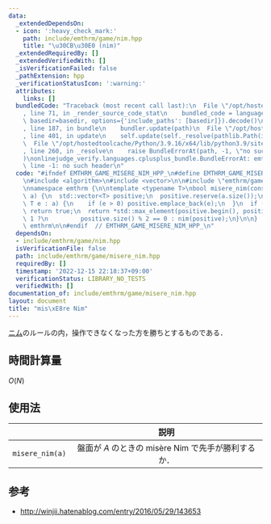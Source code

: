 ```yaml
---
data:
  _extendedDependsOn:
  - icon: ':heavy_check_mark:'
    path: include/emthrm/game/nim.hpp
    title: "\u30CB\u30E0 (nim)"
  _extendedRequiredBy: []
  _extendedVerifiedWith: []
  _isVerificationFailed: false
  _pathExtension: hpp
  _verificationStatusIcon: ':warning:'
  attributes:
    links: []
  bundledCode: "Traceback (most recent call last):\n  File \"/opt/hostedtoolcache/Python/3.9.16/x64/lib/python3.9/site-packages/onlinejudge_verify/documentation/build.py\"\
    , line 71, in _render_source_code_stat\n    bundled_code = language.bundle(stat.path,\
    \ basedir=basedir, options={'include_paths': [basedir]}).decode()\n  File \"/opt/hostedtoolcache/Python/3.9.16/x64/lib/python3.9/site-packages/onlinejudge_verify/languages/cplusplus.py\"\
    , line 187, in bundle\n    bundler.update(path)\n  File \"/opt/hostedtoolcache/Python/3.9.16/x64/lib/python3.9/site-packages/onlinejudge_verify/languages/cplusplus_bundle.py\"\
    , line 401, in update\n    self.update(self._resolve(pathlib.Path(included), included_from=path))\n\
    \  File \"/opt/hostedtoolcache/Python/3.9.16/x64/lib/python3.9/site-packages/onlinejudge_verify/languages/cplusplus_bundle.py\"\
    , line 260, in _resolve\n    raise BundleErrorAt(path, -1, \"no such header\"\
    )\nonlinejudge_verify.languages.cplusplus_bundle.BundleErrorAt: emthrm/game/nim.hpp:\
    \ line -1: no such header\n"
  code: "#ifndef EMTHRM_GAME_MISERE_NIM_HPP_\n#define EMTHRM_GAME_MISERE_NIM_HPP_\n\
    \n#include <algorithm>\n#include <vector>\n\n#include \"emthrm/game/nim.hpp\"\n\
    \nnamespace emthrm {\n\ntemplate <typename T>\nbool misere_nim(const std::vector<T>&\
    \ a) {\n  std::vector<T> positive;\n  positive.reserve(a.size());\n  for (const\
    \ T e : a) {\n    if (e > 0) positive.emplace_back(e);\n  }\n  if (positive.empty())\
    \ return true;\n  return *std::max_element(positive.begin(), positive.end()) ==\
    \ 1 ?\n         positive.size() % 2 == 0 : nim(positive);\n}\n\n}  // namespace\
    \ emthrm\n\n#endif  // EMTHRM_GAME_MISERE_NIM_HPP_\n"
  dependsOn:
  - include/emthrm/game/nim.hpp
  isVerificationFile: false
  path: include/emthrm/game/misere_nim.hpp
  requiredBy: []
  timestamp: '2022-12-15 22:18:37+09:00'
  verificationStatus: LIBRARY_NO_TESTS
  verifiedWith: []
documentation_of: include/emthrm/game/misere_nim.hpp
layout: document
title: "mis\xE8re Nim"
---
```


[ニム](nim.md)のルールの内，操作できなくなった方を勝ちとするものである．


## 時間計算量

$O(N)$


## 使用法

||説明|
|:--:|:--:|
|`misere_nim(a)`|盤面が $A$ のときの misère Nim で先手が勝利するか．|


## 参考

- http://winjii.hatenablog.com/entry/2016/05/29/143653
